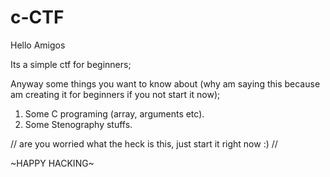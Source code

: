 # c-CTF
Hello Amigos

Its a simple ctf for beginners;

Anyway some things you want to know about (why am saying this because am creating it for beginners if you not start it now);

1. Some C programing (array, arguments etc). 
2. Some Stenography stuffs. 


// are you worried what the heck is this, just start it right now :) //

~HAPPY HACKING~
